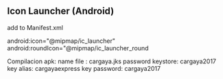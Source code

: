 ## Icon Launcher (Android)

add to Manifest.xml

android:icon="@mipmap/ic_launcher"
android:roundIcon="@mipmap/ic_launcher_round

Compilacion apk:
name file : cargaya.jks
password keystore: cargaya2017
key alias: cargayaexpress
key password: cargaya2017
